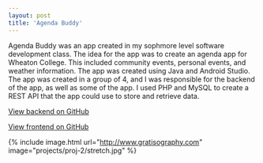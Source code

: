 ```yaml
---
layout: post
title: 'Agenda Buddy'
---
```


Agenda Buddy was an app created in my sophmore level software development class. The idea for the app was to create an agenda app for Wheaton College. This included community events, personal events, and weather information. The app was created using Java and Android Studio. The app was created in a group of 4, and I was responsible for the backend of the app, as well as some of the app. I used PHP and MySQL to create a REST API that the app could use to store and retrieve data. 

[View backend on GitHub](https://github.com/pricejoshua/AgendaBuddyWeb)

[View frontend on GitHub](https://github.com/tjkwilliams/AgendaBuddy)


{% include image.html url="http://www.gratisography.com" image="projects/proj-2/stretch.jpg" %}
